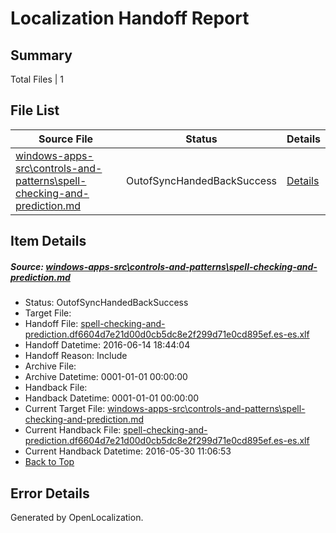 # <a name='report-top'></a> Localization Handoff Report

## Summary
 Total Files | 1

## File List
 Source File | Status | Details 
 ----------- | ------ | ------- 
 [windows-apps-src\controls-and-patterns\spell-checking-and-prediction.md](https://github.com/Microsoft/windows-apps/blob/08f982f5c54d596a7624fe63528f91375e7761ca/windows-apps-src/controls-and-patterns/spell-checking-and-prediction.md) | OutofSyncHandedBackSuccess | [Details](#8954b14a84241686a7c784c3d250f197bed7c8b61863)

## Item Details
##### <a name='8954b14a84241686a7c784c3d250f197bed7c8b61863'></a> Source: [windows-apps-src\controls-and-patterns\spell-checking-and-prediction.md](https://github.com/Microsoft/windows-apps/blob/08f982f5c54d596a7624fe63528f91375e7761ca/windows-apps-src/controls-and-patterns/spell-checking-and-prediction.md)
* Status: OutofSyncHandedBackSuccess
* Target File: 
* Handoff File: [spell-checking-and-prediction.df6604d7e21d00d0cb5dc8e2f299d71e0cd895ef.es-es.xlf](https://github.com/Microsoft/WDG.handoff/blob/a60372e5b92e710039229f86ab5132a0b6392c89/ol-handoff/Microsoft/windows-apps.es-es/master/spell-checking-and-prediction.df6604d7e21d00d0cb5dc8e2f299d71e0cd895ef.es-es.xlf)
* Handoff Datetime: 2016-06-14 18:44:04
* Handoff Reason: Include
* Archive File: 
* Archive Datetime: 0001-01-01 00:00:00
* Handback File: 
* Handback Datetime: 0001-01-01 00:00:00
* Current Target File: [windows-apps-src\controls-and-patterns\spell-checking-and-prediction.md](https://github.com/Microsoft/windows-apps.es-es/blob/19b1ed428dcd708da7842baf4a67db061ac43b40/windows-apps-src/controls-and-patterns/spell-checking-and-prediction.md)
* Current Handback File: [spell-checking-and-prediction.df6604d7e21d00d0cb5dc8e2f299d71e0cd895ef.es-es.xlf](https://github.com/Microsoft/WDG.handback/blob/da8862ce4eaad9d7e13833973beb61f80e150e81/ol-handback/Microsoft/windows-apps.es-es/master/spell-checking-and-prediction.df6604d7e21d00d0cb5dc8e2f299d71e0cd895ef.es-es.xlf)
* Current Handback Datetime: 2016-05-30 11:06:53
* [Back to Top](#report-top)


## Error Details

Generated by OpenLocalization.
